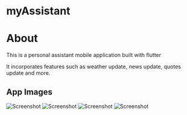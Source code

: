 # myAssistant

# About

This is a personal assistant mobile application built with flutter

It incorporates features such as weather update, news update, quotes update and more.

## App Images

![Screenshot](screenshots/home_screen.jpg)
![Screenshot](screenshots/listening1.jpg)
![Screenshot](screenshots/listening2.jpg)
![Screenshot](screenshots/listening3.jpg)

